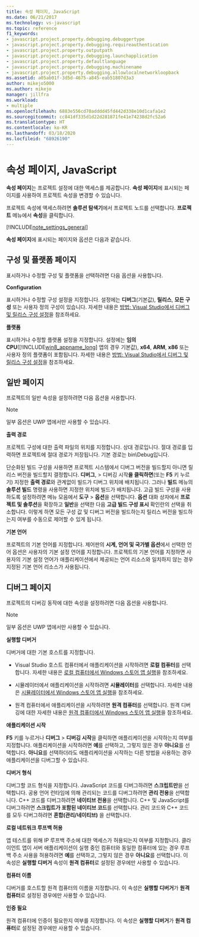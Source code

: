 ```yaml
---
title: 속성 페이지, JavaScript
ms.date: 06/21/2017
ms.technology: vs-javascript
ms.topic: reference
f1_keywords:
- javascript.project.property.debugging.debuggertype
- javascript.project.property.debugging.requireauthentication
- javascript.project.property.outputpath
- javascript.project.property.debugging.launchapplication
- javascript.project.property.defaultlanguage
- javascript.project.property.debugging.machinename
- javascript.project.property.debugging.allowlocalnetworkloopback
ms.assetid: a05ab01f-3d5d-4675-a845-eab51807d3a3
author: mikejo5000
ms.author: mikejo
manager: jillfra
ms.workload:
- multiple
ms.openlocfilehash: 6883e556cd70adddd45fd442d338e10d1cafa1e2
ms.sourcegitcommit: cc841df335d1d22d281871fe41e74238d2fc52a6
ms.translationtype: HT
ms.contentlocale: ko-KR
ms.lasthandoff: 03/18/2020
ms.locfileid: "68926190"
---
```

# <a name="property-pages-javascript"></a>속성 페이지, JavaScript

**속성 페이지**는 프로젝트 설정에 대한 액세스를 제공합니다. **속성 페이지**에 표시되는 페이지를 사용하여 프로젝트 속성을 변경할 수 있습니다.

프로젝트 속성에 액세스하려면 **솔루션 탐색기**에서 프로젝트 노드를 선택합니다. **프로젝트** 메뉴에서 **속성**을 클릭합니다.

[!INCLUDE[note_settings_general](../../data-tools/includes/note_settings_general_md.md)]

**속성 페이지**에 표시되는 페이지와 옵션은 다음과 같습니다.

## <a name="configuration-and-platform-page"></a>구성 및 플랫폼 페이지

표시하거나 수정할 구성 및 플랫폼을 선택하려면 다음 옵션을 사용합니다.

 **Configuration**

표시하거나 수정할 구성 설정을 지정합니다. 설정에는 **디버그**(기본값), **릴리스**, **모든 구성** 또는 사용자 정의 구성이 있습니다. 자세한 내용은 [방법: Visual Studio에서 디버그 및 릴리스 구성 설정](../../debugger/how-to-set-debug-and-release-configurations.md)을 참조하세요.

 **플랫폼**

표시하거나 수정할 플랫폼 설정을 지정합니다. 설정에는 **임의 CPU**([!INCLUDE[win8_appname_long](../../debugger/includes/win8_appname_long_md.md)] 앱의 경우 기본값), **x64**, **ARM**, **x86** 또는 사용자 정의 플랫폼이 포함됩니다. 자세한 내용은 [방법: Visual Studio에서 디버그 및 릴리스 구성 설정](../../debugger/how-to-set-debug-and-release-configurations.md)을 참조하세요.

## <a name="general-page"></a>일반 페이지

프로젝트의 일반 속성을 설정하려면 다음 옵션을 사용합니다.

> [!NOTE]
> 일부 옵션은 UWP 앱에서만 사용할 수 있습니다.

 **출력 경로**

프로젝트 구성에 대한 출력 파일의 위치를 지정합니다. 상대 경로입니다. 절대 경로를 입력하면 프로젝트에 절대 경로가 저장됩니다. 기본 경로는 bin\Debug입니다.

단순화된 빌드 구성을 사용하면 프로젝트 시스템에서 디버그 버전을 빌드할지 아니면 릴리스 버전을 빌드할지 결정합니다. **디버그**,  > 디버깅 시작**을 클릭하면**(또는 **F5** 키 누르기) 지정한 **출력 경로**와 관계없이 빌드가 디버그 위치에 배치됩니다. 그러나 **빌드** 메뉴의 **솔루션 빌드** 명령을 사용하면 지정한 위치에 빌드가 배치됩니다. 고급 빌드 구성을 사용하도록 설정하려면 메뉴 모음에서 **도구** > **옵션**을 선택합니다. **옵션** 대화 상자에서 **프로젝트 및 솔루션**을 확장하고 **일반**을 선택한 다음 **고급 빌드 구성 표시** 확인란의 선택을 취소합니다. 이렇게 하면 모든 구성 값 및 디버그 버전을 빌드하는지 릴리스 버전을 빌드하는지 여부를 수동으로 제어할 수 있게 됩니다.

 **기본 언어**

프로젝트의 기본 언어를 지정합니다. 제어판의 **시계, 언어 및 국가별 옵션**에서 선택한 언어 옵션은 사용자의 기본 설정 언어를 지정합니다. 프로젝트의 기본 언어를 지정하면 사용자의 기본 설정 언어가 애플리케이션에서 제공되는 언어 리소스와 일치하지 않는 경우 지정된 기본 언어 리소스가 사용됩니다.

## <a name="debug-page"></a>디버그 페이지

프로젝트의 디버깅 동작에 대한 속성을 설정하려면 다음 옵션을 사용합니다.

> [!NOTE]
> 일부 옵션은 UWP 앱에서만 사용할 수 있습니다.

 **실행할 디버거**

디버거에 대한 기본 호스트를 지정합니다.

- Visual Studio 호스트 컴퓨터에서 애플리케이션을 시작하려면 **로컬 컴퓨터**를 선택합니다. 자세한 내용은 [로컬 컴퓨터에서 Windows 스토어 앱 실행](../../debugger/start-a-debugging-session-for-a-store-app-in-visual-studio-vb-csharp-cpp-and-xaml.md)을 참조하세요.

- 시뮬레이터에서 애플리케이션을 시작하려면 **시뮬레이터**를 선택합니다. 자세한 내용은 [시뮬레이터에서 Windows 스토어 앱 실행](../../debugger/run-windows-store-apps-in-the-simulator.md)을 참조하세요.

- 원격 컴퓨터에서 애플리케이션을 시작하려면 **원격 컴퓨터**를 선택합니다. 원격 디버깅에 대한 자세한 내용은 [원격 컴퓨터에서 Windows 스토어 앱 실행](../../debugger/run-windows-store-apps-on-a-remote-machine.md)을 참조하세요.

**애플리케이션 시작**

**F5** 키를 누르거나 **디버그** > **디버깅 시작**을 클릭하면 애플리케이션을 시작하는지 여부를 지정합니다. 애플리케이션을 시작하려면 **예**를 선택하고, 그렇지 않은 경우 **아니요**를 선택합니다. **아니요**를 선택하더라도 애플리케이션을 시작하는 다른 방법을 사용하는 경우 애플리케이션을 디버그할 수 있습니다.

**디버거 형식**

디버그할 코드 형식을 지정합니다. JavaScript 코드를 디버그하려면 **스크립트만**을 선택합니다. 공용 언어 런타임에 의해 관리되는 코드를 디버그하려면 **관리 전용**을 선택합니다. C++ 코드를 디버그하려면 **네이티브 전용**을 선택합니다. C++ 및 JavaScript를 디버그하려면 **스크립트가 포함된 네이티브 코드**를 선택합니다. 관리 코드와 C++ 코드를 모두 디버그하려면 **혼합(관리/네이티브)** 을 선택합니다.

**로컬 네트워크 루프백 허용**

앱 테스트를 위해 IP 루프백 주소에 대한 액세스가 허용되는지 여부를 지정합니다. 클라이언트 앱이 서버 애플리케이션이 실행 중인 컴퓨터와 동일한 컴퓨터에 있는 경우 루프백 주소 사용을 허용하려면 **예**를 선택하고, 그렇지 않은 경우 **아니요**를 선택합니다. 이 속성은 **실행할 디버거** 속성이 **원격 컴퓨터**로 설정된 경우에만 사용할 수 있습니다.

**컴퓨터 이름**

디버거를 호스트할 원격 컴퓨터의 이름을 지정합니다. 이 속성은 **실행할 디버거**가 **원격 컴퓨터**로 설정된 경우에만 사용할 수 있습니다.

**인증 필요**

원격 컴퓨터에 인증이 필요한지 여부를 지정합니다. 이 속성은 **실행할 디버거**가 **원격 컴퓨터**로 설정된 경우에만 사용할 수 있습니다.
